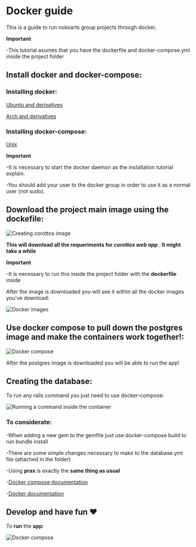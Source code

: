 # Docker guide
This is a guide to run nokoarts group projects through docker. 

**Important**

-This tutorial asumes that you have the dockerfile and docker-compose.yml inside the project folder

## Install docker and docker-compose:

### Installing docker:

[Ubuntu and derivatives](https://docs.docker.com/engine/installation/linux/ubuntulinux/)

[Arch and derivatives](https://docs.docker.com/engine/installation/linux/archlinux/)

### Installing docker-compose:

[Unix](https://docs.docker.com/compose/install/)

**Important**

-It is necessary to start the docker daemon as the installation tutorial explain.

-You should add your user to the docker group in order to use it as a normal user (not sudo).

## Download the project main image using the dockefile:

![Creating corottos image](https://github.com/kevteg/nokoarts-docker-guide/blob/master/images/Screenshot_20160527_225326.png?raw=true)

**This will download all the requeriments for _corottos web app_ . It might take a while**

**Important**

-It is necessary to run this inside the project folder with the **dockerfile** inside

After the image is downloaded you will see it within all the docker images you've download:

![Docker images](https://raw.githubusercontent.com/kevteg/nokoarts-docker-guide/master/images/Screenshot_20160527_231731.png)

## Use docker compose to pull down the postgres image and make the containers work together!:

![Docker compose](https://raw.githubusercontent.com/kevteg/nokoarts-docker-guide/master/images/Screenshot_20160528_004529.png)

After the postgres image is downloaded you will be able to run the app!

## Creating the database:

To run any rails command you just need to use docker-compose:

![Running a command inside the container](https://github.com/kevteg/nokoarts-docker-guide/blob/master/images/Screenshot_20160528_005842.png?raw=true)

### To considerate:

-When adding a new gem to the gemfile just use docker-compose build to run bundle install

-There are some simple changes necessary to make to the database.yml file (attached in the folder)

-Using **prax** is exactly the **same thing as usual**

-[Docker compose documentation](https://docs.docker.com/compose/)

-[Docker documentation](https://docs.docker.com/engine/quickstart/)

## Develop and have fun ♥

To **run** the **app**:

![Docker compose](https://raw.githubusercontent.com/kevteg/nokoarts-docker-guide/master/images/Screenshot_20160528_004529.png)

